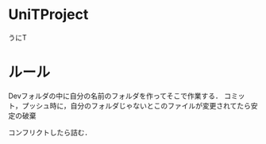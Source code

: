 # UniTProject
うにT

# ルール

Devフォルダの中に自分の名前のフォルダを作ってそこで作業する．
コミット，プッシュ時に，自分のフォルダじゃないとこのファイルが変更されてたら安定の破棄

コンフリクトしたら詰む．
